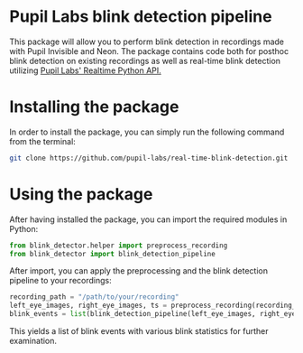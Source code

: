 # Pupil Labs blink detection pipeline

This package will allow you to perform blink detection in recordings made with Pupil Invisible and Neon. The package contains code both for posthoc blink detection on existing recordings 
as well as real-time blink detection utilizing <a href=https://github.com/pupil-labs/realtime-python-api/>Pupil Labs' Realtime Python API.</a>

# Installing the package

In order to install the package, you can simply run the following command from the terminal:

```bash
git clone https://github.com/pupil-labs/real-time-blink-detection.git
```

# Using the package

After having installed the package, you can import the required modules in Python:

```Python 
from blink_detector.helper import preprocess_recording
from blink_detector import blink_detection_pipeline
```

After import, you can apply the preprocessing and the blink detection pipeline to your recordings:

```Python 
recording_path = "/path/to/your/recording"
left_eye_images, right_eye_images, ts = preprocess_recording(recording_path, is_neon=True)
blink_events = list(blink_detection_pipeline(left_eye_images, right_eye_images, ts))
```

This yields a list of blink events with various blink statistics for further examination.



